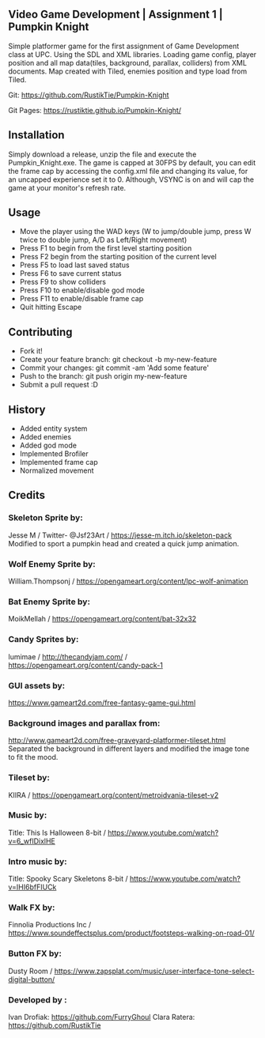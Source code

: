 ## Video Game Development | Assignment 1 | Pumpkin Knight

Simple platformer game for the first assignment of Game Development class at UPC. Using the SDL and XML libraries. Loading game config, player position and all map data(tiles, background, parallax, colliders) from XML documents. Map created with Tiled, enemies position and type load from Tiled.  

Git: https://github.com/RustikTie/Pumpkin-Knight

Git Pages: https://rustiktie.github.io/Pumpkin-Knight/

## Installation

Simply download a release, unzip the file and execute the Pumpkin_Knight.exe. 
The game is capped at 30FPS by default, you can edit the frame cap by accessing the config.xml file and changing its value, for an uncapped experience set it to 0. Although, VSYNC is on and will cap the game at your monitor's refresh rate. 

## Usage

- Move the player using the WAD keys (W to jump/double jump, press W twice to double jump, A/D as Left/Right movement)
- Press F1 to begin from the first level starting position
- Press F2 begin from the starting position of the current level
- Press F5 to load last saved status
- Press F6 to save current status
- Press F9 to show colliders
- Press F10 to enable/disable god mode
- Press F11 to enable/disable frame cap
- Quit hitting Escape

## Contributing
- Fork it!
- Create your feature branch: git checkout -b my-new-feature
- Commit your changes: git commit -am 'Add some feature'
- Push to the branch: git push origin my-new-feature
- Submit a pull request :D

## History
- Added entity system
- Added enemies
- Added god mode
- Implemented Brofiler
- Implemented frame cap
- Normalized movement

## Credits

### Skeleton Sprite by: 
Jesse M / Twitter- @Jsf23Art / https://jesse-m.itch.io/skeleton-pack
Modified to sport a pumpkin head and created a quick jump animation. 

### Wolf Enemy Sprite by:
William.Thompsonj / https://opengameart.org/content/lpc-wolf-animation

### Bat Enemy Sprite by: 
MoikMellah / https://opengameart.org/content/bat-32x32

### Candy Sprites by:
lumimae / http://thecandyjam.com/ / https://opengameart.org/content/candy-pack-1

### GUI assets by:
https://www.gameart2d.com/free-fantasy-game-gui.html

### Background images and parallax from: 
http://www.gameart2d.com/free-graveyard-platformer-tileset.html
Separated the background in different layers and modified the image tone to fit the mood. 

### Tileset by: 
KIIRA / https://opengameart.org/content/metroidvania-tileset-v2

### Music by: 
Title: This Is Halloween 8-bit / https://www.youtube.com/watch?v=6_wfIDixlHE

### Intro music by:
Title: Spooky Scary Skeletons 8-bit / https://www.youtube.com/watch?v=IHI6bfFIUCk

### Walk FX by:
Finnolia Productions Inc / https://www.soundeffectsplus.com/product/footsteps-walking-on-road-01/

### Button FX by:
Dusty Room / https://www.zapsplat.com/music/user-interface-tone-select-digital-button/
 
### Developed by :
Ivan Drofiak: https://github.com/FurryGhoul
Clara Ratera: https://github.com/RustikTie
